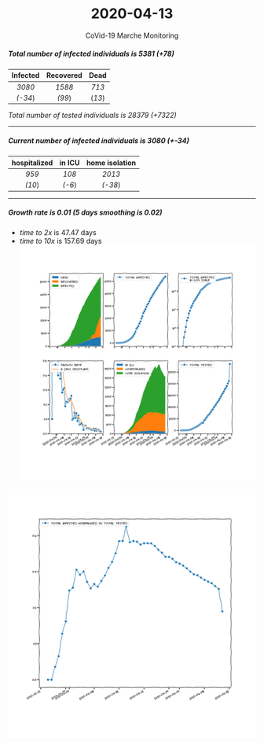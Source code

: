 <div align='center'>

# 2020-04-13
CoVid-19 Marche Monitoring
</div>

##### Total number of infected individuals is 5381 (+78)
Infected | Recovered | Dead
:---: | :---: | :---:
*3080* | *1588* | *713*
*(-34*) | *(99*) | (*13*)

*Total number of tested individuals is 28379 (+7322)*
***
##### Current number of infected individuals is 3080 (+-34)
hospitalized | in ICU | home isolation
:---: | :---: | :---:
*959* |*108* |*2013*
*(10*) |*(-6*) |*(-38*)
***
##### Growth rate is 0.01 (5 days smoothing is 0.02)
- *time to 2x* is 47.47 days
- *time to 10x* is 157.69 days
![stats][stats]

![infected_normalized][infected_normalized]

[stats]: stats_Marche.png
[infected_normalized]: infected_normalized_Marche.png

